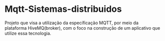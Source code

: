 # Mqtt-Sistemas-distribuidos
Projeto que visa a utilização da específicação MQTT, por meio da plataforma HiveMQ(broker), com o foco na construção de um aplicativo que utilize essa tecnologia. 
